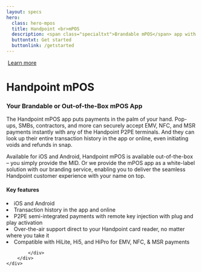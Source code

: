 ```yaml
---
layout: specs
hero: 
  class: hero-mpos
  title: Handpoint <br>mPOS
  description: <span class="specialtxt">Brandable mPOS</span> app with instant terminal activation
  buttontxt: Get started
  buttonlink: /getstarted
---
```


<div class="section section-internal">
	<div class="container">
		<div class="row">
			<div class="col-md-3 col-sm-4 section-internal-left">
				<img src="https://handpoint.imgix.net/Website%20refresh%20photos/product-images/mPOS_app.png?h=300" class="img-responsive" alt=""/> 
				<a class="btn btn-default bt-custom-out" href="https://www.handpoint.com/contact" role="button">Learn more</a>
			</div>
			<div class="col-md-8 col-sm-8">
				<h1>Handpoint mPOS</h1>
				<h3>Your Brandable or Out-of-the-Box mPOS App</h3>
				<p>The Handpoint mPOS app puts payments in the palm of your hand. Pop-ups, SMBs, contractors, and more can securely accept EMV, NFC, and MSR payments instantly with any of the Handpoint P2PE terminals. And they can look up their entire transaction history in the app or online, even initiating voids and refunds in snap.</p>
				<p>Available for iOS and Android, Handpoint mPOS is available out-of-the-box – you simply provide the MID. Or we provide the mPOS app as a white-label solution with our branding service, enabling you to deliver the seamless Handpoint customer experience with your name on top.</p>
				<h4>Key features</h4>
				<li>iOS and Android</li>
				<li>Transaction history in the app and online</li>
				<li>P2PE semi-integrated payments with remote key injection with plug and play activation</li>
				<li>Over-the-air support direct to your Handpoint card reader, no matter where you take it</li>
				<li>Compatible with HiLite, Hi5, and HiPro for EMV, NFC, & MSR payments</li>

			</div>
		</div>
	</div>
</div>
